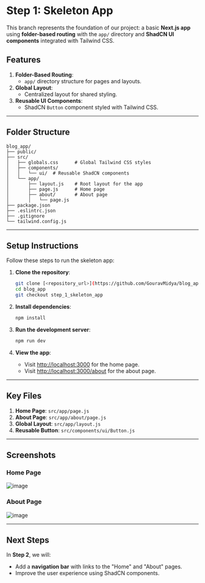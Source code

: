 # Step 1: Skeleton App

This branch represents the foundation of our project: a basic **Next.js app** using **folder-based routing** with the `app/` directory and **ShadCN UI components** integrated with Tailwind CSS. 

## Features
1. **Folder-Based Routing**:
   - `app/` directory structure for pages and layouts.
2. **Global Layout**:
   - Centralized layout for shared styling.
3. **Reusable UI Components**:
   - ShadCN `Button` component styled with Tailwind CSS.

---

## Folder Structure
```
blog_app/
├── public/
├── src/
│   ├── globals.css      # Global Tailwind CSS styles
│   ├── components/
│   │   └── ui/  # Reusable ShadCN components
│   └── app/
│       ├── layout.js    # Root layout for the app
│       ├── page.js      # Home page
│       ├── about/       # About page
│       │   └── page.js
├── package.json
├── .eslintrc.json
├── .gitignore
└── tailwind.config.js
```

---

## Setup Instructions
Follow these steps to run the skeleton app:

1. **Clone the repository**:
   ```bash
   git clone [<repository_url>](https://github.com/GouravMidya/blog_app.git)
   cd blog_app
   git checkout step_1_skeleton_app
   ```

2. **Install dependencies**:
   ```bash
   npm install
   ```

3. **Run the development server**:
   ```bash
   npm run dev
   ```

4. **View the app**:
   - Visit [http://localhost:3000](http://localhost:3000) for the home page.
   - Visit [http://localhost:3000/about](http://localhost:3000/about) for the about page.

---

## Key Files
1. **Home Page**: `src/app/page.js`
2. **About Page**: `src/app/about/page.js`
3. **Global Layout**: `src/app/layout.js`
4. **Reusable Button**: `src/components/ui/Button.js`

---

## Screenshots
### Home Page
![image](https://github.com/user-attachments/assets/f36c6d05-9fa3-42f4-9dd8-39df600aab85)

### About Page
![image](https://github.com/user-attachments/assets/fa3a12b4-882f-4b45-badd-358438d2f6f7)

---

## Next Steps
In **Step 2**, we will:
- Add a **navigation bar** with links to the "Home" and "About" pages.
- Improve the user experience using ShadCN components.

